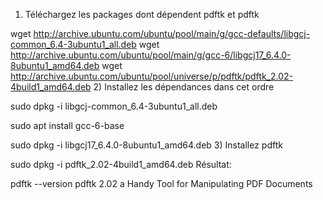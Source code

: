 1) Téléchargez les packages dont dépendent pdftk et pdftk


wget http://archive.ubuntu.com/ubuntu/pool/main/g/gcc-defaults/libgcj-common_6.4-3ubuntu1_all.deb
wget http://archive.ubuntu.com/ubuntu/pool/main/g/gcc-6/libgcj17_6.4.0-8ubuntu1_amd64.deb
wget http://archive.ubuntu.com/ubuntu/pool/universe/p/pdftk/pdftk_2.02-4build1_amd64.deb
2) Installez les dépendances dans cet ordre


sudo dpkg -i libgcj-common_6.4-3ubuntu1_all.deb


sudo apt install gcc-6-base


sudo dpkg -i libgcj17_6.4.0-8ubuntu1_amd64.deb
3) Installez pdftk


sudo dpkg -i pdftk_2.02-4build1_amd64.deb
Résultat:


pdftk --version
pdftk 2.02 a Handy Tool for Manipulating PDF Documents
